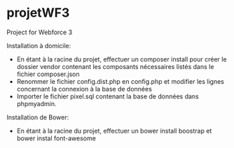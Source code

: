 # projetWF3
Project for Webforce 3


Installation à domicile:
- En étant à la racine du projet, effectuer un composer install pour créer le dossier vendor contenant les composants nécessaires listés dans le fichier composer.json
- Renommer le fichier config.dist.php en config.php et modifier les lignes concernant la connexion à la base de données
- Importer le fichier pixel.sql contenant la base de données dans phpmyadmin.


Installation de Bower:
- En étant à la racine du projet, effectuer un bower install boostrap et bower instal font-awesome
